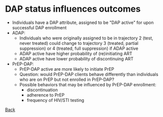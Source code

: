 # DAP status influences outcomes

* Individuals have a DAP attribute, assigned to be "DAP active" for upon successful DAP enrollment
* ADAP: 
    - Individuals who were originally assigned to be in trajectory 2 (test, never treated) could change to trajectory 3 (treated, partial suppression) or 4 (treated, full suppression) if ADAP active
    - ADAP active have higher probability of (re)initiating ART
    - ADAP active have lower probability of discontinuing ART 
* PrEP-DAP: 
    - PrEP-DAP active are more likely to initiate PrEP
    - Question: would PrEP-DAP clients behave differently than individuals who are on PrEP but not enrolled in PrEP-DAP?
    - Possible behaviors that may be influenced by PrEP-DAP enrollment:
        + discontinuation
        + adherence to PrEP
        + frequency of HIV/STI testing

<a href="ModuleSum.md#DAPoutcome">Back</a>
